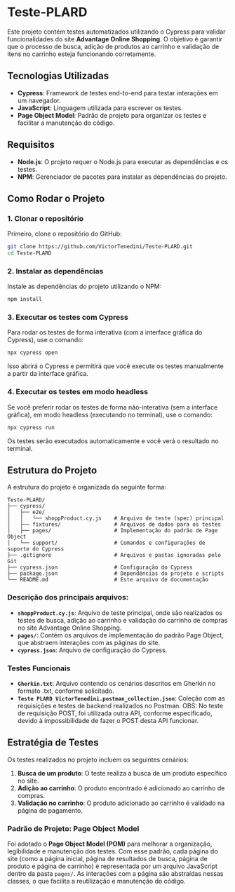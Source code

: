 
# Teste-PLARD

Este projeto contém testes automatizados utilizando o Cypress para validar funcionalidades do site **Advantage Online Shopping**. O objetivo é garantir que o processo de busca, adição de produtos ao carrinho e validação de itens no carrinho esteja funcionando corretamente.

## Tecnologias Utilizadas

- **Cypress**: Framework de testes end-to-end para testar interações em um navegador.
- **JavaScript**: Linguagem utilizada para escrever os testes.
- **Page Object Model**: Padrão de projeto para organizar os testes e facilitar a manutenção do código.

## Requisitos

- **Node.js**: O projeto requer o Node.js para executar as dependências e os testes.
- **NPM**: Gerenciador de pacotes para instalar as dependências do projeto.

## Como Rodar o Projeto

### 1. Clonar o repositório

Primeiro, clone o repositório do GitHub:

```bash
git clone https://github.com/VictorTenedini/Teste-PLARD.git
cd Teste-PLARD
```

### 2. Instalar as dependências

Instale as dependências do projeto utilizando o NPM:

```bash
npm install
```

### 3. Executar os testes com Cypress

Para rodar os testes de forma interativa (com a interface gráfica do Cypress), use o comando:

```bash
npx cypress open
```

Isso abrirá o Cypress e permitirá que você execute os testes manualmente a partir da interface gráfica.

### 4. Executar os testes em modo headless

Se você preferir rodar os testes de forma não-interativa (sem a interface gráfica), em modo headless (executando no terminal), use o comando:

```bash
npx cypress run
```

Os testes serão executados automaticamente e você verá o resultado no terminal.

## Estrutura do Projeto

A estrutura do projeto é organizada da seguinte forma:

```
Teste-PLARD/
├── cypress/
│   ├── e2e/
│   │   └── shoppProduct.cy.js    # Arquivo de teste (spec) principal
│   ├── fixtures/                 # Arquivos de dados para os testes
│   ├── pages/                    # Implementação do padrão de Page Object
│   └── support/                  # Comandos e configurações de suporte do Cypress
├── .gitignore                    # Arquivos e pastas ignoradas pelo Git
├── cypress.json                  # Configuração do Cypress
├── package.json                  # Dependências do projeto e scripts
└── README.md                     # Este arquivo de documentação
```

### Descrição dos principais arquivos:

- **`shoppProduct.cy.js`**: Arquivo de teste principal, onde são realizados os testes de busca, adição ao carrinho e validação do carrinho de compras no site Advantage Online Shopping.
- **`pages/`**: Contém os arquivos de implementação do padrão Page Object, que abstraem interações com as páginas do site.
- **`cypress.json`**: Arquivo de configuração do Cypress.

### Testes Funcionais
- **`Gherkin.txt`**: Arquivo contendo os cenários descritos em Gherkin no formato .txt, conforme solicitado.
- **`Teste PLARD VictorTenedini.postman_collection.json`**: Coleção com as requisições e testes de backend realizados no Postman.
OBS: No teste de requisição POST, foi utilizada outra API, conforme especificado, devido à impossibilidade de fazer o POST desta API funcionar.

## Estratégia de Testes

Os testes realizados no projeto incluem os seguintes cenários:

1. **Busca de um produto**: O teste realiza a busca de um produto específico no site.
2. **Adição ao carrinho**: O produto encontrado é adicionado ao carrinho de compras.
3. **Validação no carrinho**: O produto adicionado ao carrinho é validado na página de pagamento.

### Padrão de Projeto: Page Object Model

Foi adotado o **Page Object Model (POM)** para melhorar a organização, legibilidade e manutenção dos testes. Com esse padrão, cada página do site (como a página inicial, página de resultados de busca, página de produto e página de carrinho) é representada por um arquivo JavaScript dentro da pasta `pages/`. As interações com a página são abstraídas nessas classes, o que facilita a reutilização e manutenção do código.

